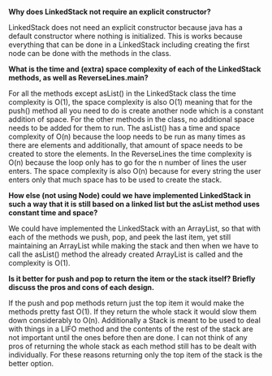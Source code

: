 ﻿**Why does LinkedStack not require an explicit constructor?**

LinkedStack does not need an explicit constructor because java has a default constructor where nothing is initialized. This is works because everything that can be done in a LinkedStack including creating the first node can be done with the methods in the class. 

**What is the time and (extra) space complexity of each of the LinkedStack methods, as well as ReverseLines.main?**

For all the methods except asList() in the LinkedStack class the time complexity is O(1), the space complexity is also O(1) meaning that for the push() method all you need to do is create another node which is a constant addition of space. For the other methods in the class, no additional space needs to be added for them to run. The asList() has a time and space complexity of O(n) because the loop needs to be run as many times as there are elements and additionally, that amount of space needs to be created to store the elements. In the ReverseLines the time complexity is O(n) because the loop only has to go for the n number of lines the user enters. The space complexity is also O(n) because for every string the user enters only that much space has to be used to create the stack. 

**How else (not using Node) could we have implemented LinkedStack in such a way that it is still based on a linked list but the asList method uses constant time and space?**

We could have implemented the LinkedStack with an ArrayList, so that with each of the methods we push, pop, and peek the last item, yet still maintaining an ArrayList while making the stack and then when we have to call the asList() method the already created ArrayList is called and the complexity is O(1). 

**Is it better for push and pop to return the item or the stack itself? Briefly discuss the pros and cons of each design.** 

If the push and pop methods return just the top item it would make the methods pretty fast O(1). If they return the whole stack it would slow them down considerably to O(n). Additionally a Stack is meant to be used to deal with things in a LIFO method and the contents of the rest of the stack are not important until the ones before then are done. I can not think of any pros of returning the whole stack as each method still has to be dealt with individually. For these reasons returning only the top item of the stack is the better option.  

